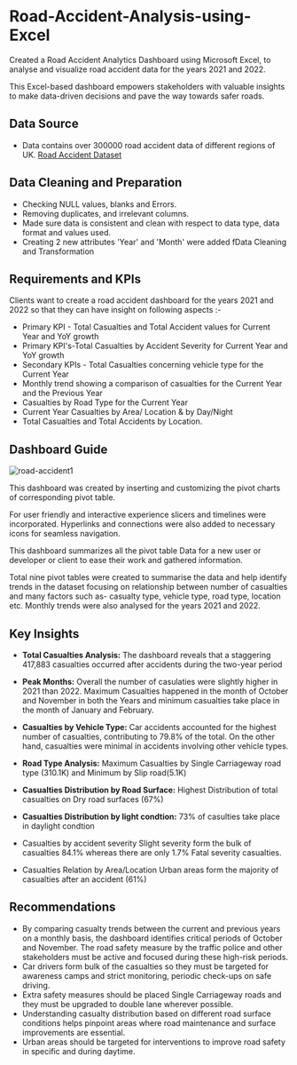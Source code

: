 
# Road-Accident-Analysis-using-Excel
Created a Road Accident Analytics Dashboard using Microsoft Excel, to analyse and visualize road accident data for the years 2021 and 2022. 

This Excel-based dashboard empowers stakeholders with valuable insights to make data-driven decisions and pave the way towards safer roads.


## Data Source
- Data contains over 300000 road accident data of different regions of UK. [Road Accident Dataset](https://drive.google.com/file/d/1R_uaoZL18nRbqC_MULVne90h3SdRbAyn/view)


## Data Cleaning and Preparation
- Checking NULL values, blanks and Errors.
- Removing duplicates, and irrelevant columns.
- Made sure data is consistent and clean with respect to data type, data format and values used.
- Creating 2 new attributes 'Year' and 'Month' were added fData Cleaning and Transformation


## Requirements and KPIs
Clients want to create a road accident dashboard for the years 2021 and 2022 so that they can have insight on following aspects :-

- Primary KPI - Total Casualties and Total Accident values for Current Year and YoY growth
- Primary KPI's-Total Casualties by Accident Severity for Current Year and YoY growth
- Secondary KPIs - Total Casualties concerning vehicle type for the Current Year
- Monthly trend showing a comparison of casualties for the Current Year and the Previous Year
- Casualties by Road Type for the Current Year
- Current Year Casualties by Area/ Location & by Day/Night
- Total Casualties and Total Accidents by Location.


## Dashboard Guide
![road-accident1](https://github.com/user-attachments/assets/0e5c0d7a-1ae4-4fdf-b421-fe6ed7a4acc9)

This dashboard was created by inserting and customizing the pivot charts of corresponding pivot table. 

For user friendly and interactive experience slicers and timelines were incorporated. Hyperlinks and connections were also added to necessary icons for seamless navigation.

This dashboard summarizes all the pivot table Data for a new user or developer or client to ease their work and gathered information. 

Total nine pivot tables were created to summarise the data and help identify trends in the dataset focusing on relationship between number of casualties and many factors such as- casualty type, vehicle type, road type, location etc. Monthly trends were also analysed for the years 2021 and 2022.



## Key Insights

- **Total Casualties Analysis:** The dashboard reveals that a staggering 417,883 casualties occurred after accidents during the two-year period

- **Peak Months:** Overall the number of casulaties were slightly higher in 2021 than 2022. Maximum Casualties happened in the month of October and November in both the Years and minimum casualties take place in the month of January and February.

- **Casualties by Vehicle Type:** Car accidents accounted for the highest number of casualties, contributing to 79.8% of the total. On the other hand, casualties were minimal in accidents involving other vehicle types.

- **Road Type Analysis:** Maximum Casualties by Single Carriageway road type (310.1K) and Minimum by Slip road(5.1K)

- **Casualties Distribution by Road Surface:** Highest Distribution of total casualties on Dry road surfaces (67%)

- **Casualties Distribution by light condtion:** 73% of casulties take place in daylight condtion

- Casualties by accident severity Slight severity form the bulk of casualties 84.1% whereas there are only 1.7% Fatal severity casualties.

- Casualties Relation by Area/Location Urban areas form the majority of casualties after an accident (61%)


## Recommendations
- By comparing casualty trends between the current and previous years on a monthly basis, the dashboard identifies critical periods of October and November. The road safety measure by the traffic police and other stakeholders must be active and focused during these high-risk periods.
- Car drivers form bulk of the casualties so they must be targeted for awareness camps and strict monitoring, periodic check-ups on safe driving.
- Extra safety measures should be placed Single Carriageway roads and they must be upgraded to double lane wherever possible.
- Understanding casualty distribution based on different road surface conditions helps pinpoint areas where road maintenance and surface improvements are essential.
- Urban areas should be targeted for interventions to improve road safety in specific and during daytime.









